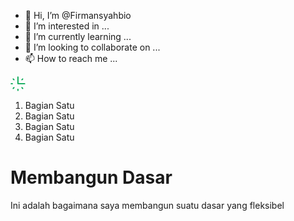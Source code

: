 - 👋 Hi, I’m @Firmansyahbio
- 👀 I’m interested in ...
- 🌱 I’m currently learning ...
- 💞️ I’m looking to collaborate on ...
- 📫 How to reach me ...

<!---
Firmansyahbio/Firmansyahbio is a ✨ special ✨ repository because its `README.md` (this file) appears on your GitHub profile.
You can click the Preview link to take a look at your changes.
--->

<svg class="me-2" xmlns="http://www.w3.org/2000/svg" xmlns:xlink="http://www.w3.org/1999/xlink" width="24px" height="24px">
							<path fill-rule="evenodd" fill="rgb(0, 166, 81)" d="M12.826,20.807 L12.826,22.628 C12.826,23.131 12.419,23.538 11.915,23.538 C11.412,23.538 11.004,23.131 11.004,22.628 L11.004,20.807 C11.004,20.304 11.412,19.897 11.915,19.897 C12.419,19.897 12.826,20.304 12.826,20.807 ZM4.958,3.644 C4.602,3.288 4.025,3.289 3.670,3.644 C3.314,4.000 3.314,4.576 3.670,4.932 L4.958,6.219 C5.314,6.575 5.891,6.575 6.246,6.219 C6.602,5.864 6.602,5.287 6.246,4.932 L4.958,3.644 ZM18.873,17.550 C18.517,17.194 17.940,17.194 17.584,17.550 C17.229,17.906 17.229,18.482 17.584,18.838 L18.873,20.125 C19.228,20.481 19.805,20.481 20.161,20.125 C20.517,19.770 20.517,19.193 20.161,18.838 L18.873,17.550 ZM3.898,11.885 C3.898,11.382 3.490,10.974 2.987,10.974 L1.165,10.974 C0.662,10.974 0.254,11.382 0.254,11.885 C0.254,12.387 0.662,12.795 1.165,12.795 L2.987,12.795 C3.490,12.795 3.898,12.387 3.898,11.885 ZM4.958,17.550 L3.670,18.838 C3.314,19.193 3.314,19.770 3.670,20.125 C4.025,20.481 4.602,20.481 4.958,20.125 L6.246,18.838 C6.602,18.482 6.602,17.905 6.246,17.550 C5.891,17.194 5.314,17.195 4.958,17.550 ZM18.873,6.219 L20.161,4.932 C20.517,4.576 20.517,4.000 20.161,3.644 C19.805,3.289 19.229,3.289 18.873,3.644 L17.584,4.932 C17.229,5.287 17.229,5.864 17.584,6.219 C17.940,6.575 18.517,6.575 18.873,6.219 ZM22.666,10.974 L12.826,10.974 L12.826,1.141 C12.826,0.638 12.419,0.231 11.915,0.231 C11.412,0.231 11.004,0.638 11.004,1.141 L11.004,11.885 C11.004,12.387 11.412,12.795 11.915,12.795 L22.666,12.795 C23.169,12.795 23.577,12.387 23.577,11.885 C23.577,11.382 23.169,10.974 22.666,10.974 Z" />
						</svg>
<ol class="instructions">
  <li>Bagian Satu</li>
  <li>Bagian Satu</li>
  <li>Bagian Satu</li>
  <li>Bagian Satu</li>
  </ol>
<h1>Membangun Dasar</h1>
<p>Ini adalah bagaimana saya membangun suatu dasar yang fleksibel</p>
